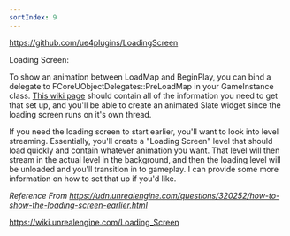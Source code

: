 ```yaml
---
sortIndex: 9
---
```

<https://github.com/ue4plugins/LoadingScreen>

Loading Screen:

To show an animation between LoadMap and BeginPlay, you can bind a delegate to FCoreUObjectDelegates::PreLoadMap in your GameInstance class. [This wiki page](https://wiki.unrealengine.com/Loading_Screen) should contain all of the information you need to get that set up, and you'll be able to create an animated Slate widget since the loading screen runs on it's own thread.

If you need the loading screen to start earlier, you'll want to look into level streaming. Essentially, you'll create a "Loading Screen" level that should load quickly and contain whatever animation you want. That level will then stream in the actual level in the background, and then the loading level will be unloaded and you'll transition in to gameplay. I can provide some more information on how to set that up if you'd like.

*Reference From <https://udn.unrealengine.com/questions/320252/how-to-show-the-loading-screen-earlier.html>*

<https://wiki.unrealengine.com/Loading_Screen>

